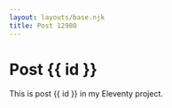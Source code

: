 ```yaml
---
layout: layouts/base.njk
title: Post 12980
---
```


# Post {{ id }}

This is post {{ id }} in my Eleventy project.

